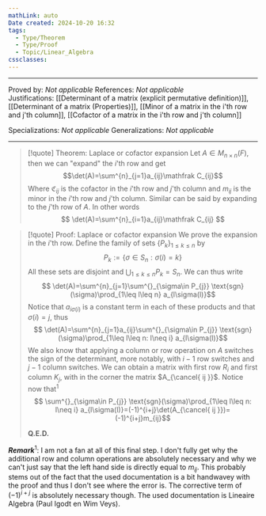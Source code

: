 ```yaml
---
mathLink: auto
Date created: 2024-10-20 16:32
tags:
  - Type/Theorem
  - Type/Proof
  - Topic/Linear_Algebra
cssclasses:
---
```


---

Proved by: _Not applicable_
References: _Not applicable_
Justifications: [[Determinant of a matrix (explicit permutative definition)]], [[Determinant of a matrix (Properties)]], [[Minor of a matrix in the i'th row and j'th column]], [[Cofactor of a matrix in the i'th row and j'th column]]

Specializations: _Not applicable_
Generalizations: _Not applicable_

---

> [!quote] Theorem: Laplace or cofactor expansion
> Let $A\in M_{n\times n}(F)$, then we can "expand" the $i$'th row and get  $$\det(A)=\sum^{n}_{j=1}a_{ij}\mathfrak C_{ij}$$ Where $\mathfrak C_{ij}$ is the cofactor in the $i$'th row and $j$'th column and $m_{ij}$ is the minor in the $i$'th row and $j$'th column. Similar can be said by expanding to the $j$'th row of $A$.  In other words $$ \det(A)=\sum^{n}_{i=1}a_{ij}\mathfrak C_{ij} $$

>[!quote] Proof: Laplace or cofactor expansion 
>We prove the expansion in the $i$'th row. Define the family of sets $\{ P_{k} \}_{1\leq k\leq n}$ by $$ P_{k}:=\{ \sigma\in S_{n}: \sigma(i)=k \} $$All these sets are disjoint and $\bigcup_{1\leq k\leq n}P_{k}=S_{n}$. We can thus write $$ \det(A)=\sum^{n}_{j=1}\sum^{}_{\sigma\in P_{j}} \text{sgn}(\sigma)\prod_{1\leq l\leq n} a_{l\sigma(l)}$$Notice that $a_{i\sigma(i)}$ is a constant term in each of these products and that $\sigma(i)=j$, thus $$ \det(A)=\sum^{n}_{j=1}a_{ij}\sum^{}_{\sigma\in P_{j}} \text{sgn}(\sigma)\prod_{1\leq l\leq n: l\neq i} a_{l\sigma(l)}$$We also know that applying a column or row operation on $A$ switches the sign of the determinant, more notably, with $i-1$ row switches and $j-1$ column switches. We can obtain a matrix with first row $R_{i}$ and first column $K_{j}$, with in the corner the matrix $A_{\cancel{ ij }}$. Notice now that$^{1}$ $$ \sum^{}_{\sigma\in P_{j}} \text{sgn}(\sigma)\prod_{1\leq l\leq n: l\neq i} a_{l\sigma(l)}=(-1)^{i+j}\det(A_{\cancel{ ij }})=(-1)^{i+j}m_{ij}$$
>
>**Q.E.D.**

**_Remark_**$^1$: I am not a fan at all of this final step. I don't fully get why the additional row and column operations are absolutely necessary and why we can't just say that the left hand side is directly equal to $m_{ij}$. This probably stems out of the fact that the used documentation is a bit handwavey with the proof and thus I don't see where the error is. The corrective term of $(-1)^{i+j}$ is absolutely necessary though. The used documentation is Lineaire Algebra (Paul Igodt en Wim Veys).